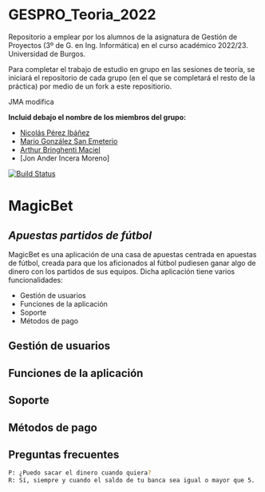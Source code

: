 # GESPRO_Teoria_2022
Repositorio a emplear por los alumnos de la asignatura de Gestión de Proyectos (3º de G. en Ing. Informática) en el curso académico 2022/23. Universidad de Burgos.

Para completar el trabajo de estudio en grupo en las sesiones de teoría, se iniciará el repositorio de cada grupo (en el que se completará el resto de la práctica) por medio de un fork a este repositiorio.


JMA modifica

**Incluid debajo el nombre de los miembros del grupo:**
- [Nicolás Pérez Ibáñez](https://github.com/Nicop17) 
- [Mario González San Emeterio](https://github.com/MaarioGlezz)
- [Arthur Bringhenti Maciel](https://github.com/Arrcturus)
- [Jon Ander Incera Moreno]

[![Build Status]()]()

# MagicBet

## _Apuestas partidos de fútbol_

MagicBet es una aplicación de una casa de apuestas centrada en apuestas de fútbol,
creada para que los aficionados al fútbol pudiesen ganar algo de dinero con los partidos de sus equipos. 
Dicha aplicación tiene varios funcionalidades:

- Gestión de usuarios
- Funciones de la aplicación
- Soporte
- Métodos de pago

## Gestión de usuarios

## Funciones de la aplicación

## Soporte

## Métodos de pago

## Preguntas frecuentes

```sh
P: ¿Puedo sacar el dinero cuando quiera?
R: Sí, siempre y cuando el saldo de tu banca sea igual o mayor que 5.
```
